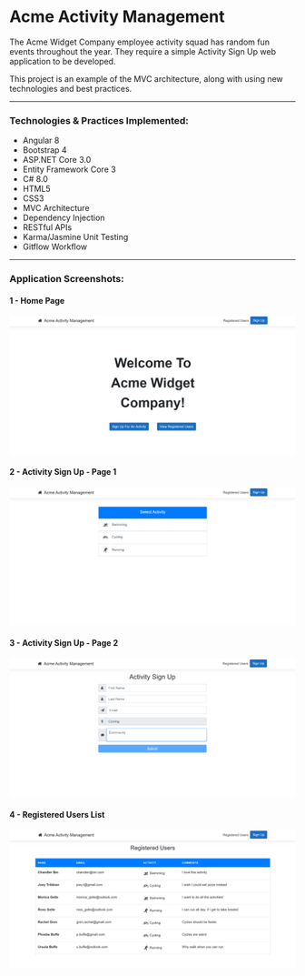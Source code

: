 # Acme Activity Management
The Acme Widget Company employee activity squad has random fun events throughout the year. They require a simple Activity Sign Up web application to be developed.

This project is an example of the MVC architecture, along with using new technologies and best practices.

---
### Technologies & Practices Implemented:

* Angular 8
* Bootstrap 4
* ASP.NET Core 3.0
* Entity Framework Core 3
* C# 8.0
* HTML5
* CSS3
* MVC Architecture
* Dependency Injection
* RESTful APIs
* Karma/Jasmine Unit Testing
* Gitflow Workflow

---
### Application Screenshots:

#### 1 - Home Page
![1 - Home Page](1%20-%20Home%20Page.png)

#### 2 - Activity Sign Up - Page 1
![2 - Activity Sign Up - Page 1](2%20-%20Activity%20Sign%20Up%201.png)

#### 3 - Activity Sign Up - Page 2
![3 - Activity Sign Up - Page 2](3%20-%20Activity%20Sign%20Up%202.png)

#### 4 - Registered Users List
![4 - List of Registered Users](4%20-%20Registered%20Users.png)

